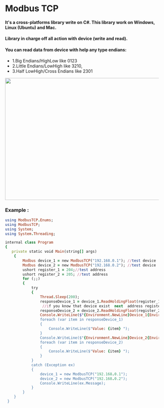 
# Modbus TCP

#### It's a cross-platforms library write on C#. This library work on Windows, Linux (Ubuntu) and Mac. 
#### Library in charge off all action with device (write and read). 
#### You can read data from device with help any type endians:
- 1.Big Endians/HighLow like 0123
- 2.Little Endians/LowHigh like 3210, 
- 3.Half LowHigh/Cross Endians like 2301
<img src="https://user-images.githubusercontent.com/65452318/260546278-0836307e-baca-4b76-990d-d146157494ba.png" width="1400" height="400"/>

### Example :

```ruby
using ModbusTCP.Enums;
using ModbusTCP;
using System;
using System.Threading;

internal class Program
{
   private static void Main(string[] args)
    {
        Modbus device_1 = new ModbusTCP("192.168.0.1"); //test device
        Modbus device_2 = new ModbusTCP("192.168.0.2"); //test device
        ushort register_1 = 204;//test address
        ushort register_2 = 205; //test address
        for (;;)
        {
            try
            {
                Thread.Sleep(200);
                responseDevice_1 = device_1.ReadHoldingFloat(register_1, 1, Endians.Endians_3210, 4); 
                 //if you know that device exist  next  address register
                responseDevice_2 = device_2.ReadHoldingFloat(register_2, 1,  Endians.Endians_2301, 5);
                Console.WriteLine($"{Environment.NewLine}Device_1{Environment.NewLine}");
                foreach (var item in responseDevice_1)
                {
                    Console.WriteLine($"Value: {item} ");
                }
                Console.WriteLine($"{Environment.NewLine}Device_2{Environment.NewLine}");
                foreach (var item in responseDevice_2)
                {
                    Console.WriteLine($"Value: {item} ");
                }
            }
            catch (Exception ex)
            {
                device_1 = new ModbusTCP("192.168.0.1");
                device_2 = new ModbusTCP("192.168.0.2");
                Console.WriteLine(ex.Message);
            }
        }
    }
 }
```

